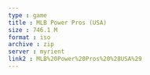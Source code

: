 ```yaml
---
type : game
title : MLB Power Pros (USA)
size : 746.1 M
format : iso
archive : zip
server : myrient
link2 : MLB%20Power%20Pros%20%28USA%29
---
```

